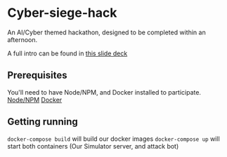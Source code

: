 # Cyber-siege-hack
An AI/Cyber themed hackathon, designed to be completed within an afternoon.

A full intro can be found in [this slide deck](https://docs.google.com/presentation/d/1GQdqdCtPvTPXQIKFLRIVoSEweN6YGTwglFIWX-imwOM/edit?usp=sharing) 

## Prerequisites 
You'll need to have Node/NPM, and Docker installed to participate.
[Node/NPM](https://nodejs.org/en)
[Docker](https://www.docker.com/)

## Getting running
`docker-compose build` will build our docker images
`docker-compose up` will start both containers (Our Simulator server, and attack bot)
